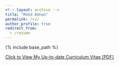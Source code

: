 ```yaml
---
<!-- layout: archive -->
title: "Mohd Adnan"
permalink: /cv/
author_profile: true
redirect_from:
  - /resume
---
```


{% include base_path %}

[Click to View My Up-to-date Curriculum Vitae [PDF]](http://adnan1306.github.io/files/Mohammed_academic_Resume_new.pdf)
